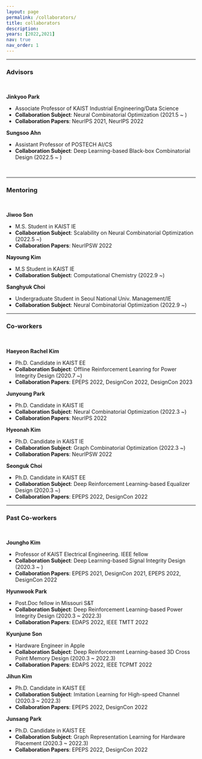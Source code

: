 ```yaml
---
layout: page
permalink: /collaborators/
title: collaborators
description:
years: [2022,2021]
nav: true
nav_order: 1
---
```

<!-- _pages/publications.md -->
<div class="publications">




</div>

---

### Advisors
<br>

**Jinkyoo Park**
- Associate Professor of KAIST Industrial Engineering/Data Science
- **Collaboration Subject**: Neural Combinatorial Optimization (2021.5 ~ ) 
- **Collaboration Papers**: NeurIPS 2021, NeurIPS 2022


**Sungsoo Ahn**
- Assistant Professor of POSTECH AI/CS
- **Collaboration Subject**: Deep Learning-based Black-box Combinatorial Design (2022.5 ~ )
<br>

---

### Mentoring
<br>

**Jiwoo Son**
- M.S. Student in KAIST IE
- **Collaboration Subject**: Scalability on Neural Combinatorial Optimization (2022.5 ~)
-  **Collaboration Papers**: NeurIPSW 2022

**Nayoung Kim**
- M.S Student in KAIST IE
- **Collaboration Subject**: Computational Chemistry (2022.9 ~)

**Sanghyuk Choi**
- Undergraduate Student in Seoul National Univ. Management/IE
- **Collaboration Subject**: Neural Combinatorial Optimization (2022.9 ~)




---

### Co-workers
<br>


**Haeyeon Rachel Kim**
- Ph.D. Candidate in KAIST EE
- **Collaboration Subject**: Offline Reinforcement Leanring for Power Integrity Design (2020.7 ~)
-  **Collaboration Papers**: EPEPS 2022, DesignCon 2022, DesignCon 2023

**Junyoung Park**
- Ph.D. Candidate in KAIST IE
- **Collaboration Subject**: Neural Combinatorial Optimization (2022.3 ~)
-  **Collaboration Papers**: NeurIPS 2022

**Hyeonah Kim**
- Ph.D. Candidate in KAIST IE
- **Collaboration Subject**: Graph Combinatorial Optimization (2022.3 ~)
-  **Collaboration Papers**: NeurIPSW 2022

**Seonguk Choi**
- Ph.D. Candidate in KAIST EE
- **Collaboration Subject**: Deep Reinforcement Learning-based Equalizer Design (2020.3 ~)
-  **Collaboration Papers**: EPEPS 2022, DesignCon 2022


---

### Past Co-workers
<br>

**Joungho Kim**
- Professor of KAIST Electrical Engineering. IEEE fellow
- **Collaboration Subject**: Deep Learning-based Signal Integrity Design (2020.3 ~ )
-  **Collaboration Papers**: EPEPS 2021, DesignCon 2021, EPEPS 2022, DesignCon 2022

**Hyunwook Park**
- Post.Doc fellow in Missouri S&T
- **Collaboration Subject**: Deep Reinforcement Learning-based Power Integrity Design (2020.3 ~ 2022.3)
-  **Collaboration Papers**: EDAPS 2022, IEEE TMTT 2022

**Kyunjune Son**
- Hardware Engineer in Apple
- **Collaboration Subject**: Deep Reinforcement Learning-based 3D Cross Point Memory Design (2020.3 ~ 2022.3)
-  **Collaboration Papers**: EDAPS 2022, IEEE TCPMT 2022


**Jihun Kim**
- Ph.D. Candidate in KAIST EE
- **Collaboration Subject**: Imitation Learning for High-speed Channel (2020.3 ~ 2022.3)
-  **Collaboration Papers**: EPEPS 2022, DesignCon 2022

**Junsang Park**
- Ph.D. Candidate in KAIST EE
- **Collaboration Subject**: Graph Representation Learning for Hardware Placement (2020.3 ~ 2022.3)
-  **Collaboration Papers**: EPEPS 2022, DesignCon 2022



